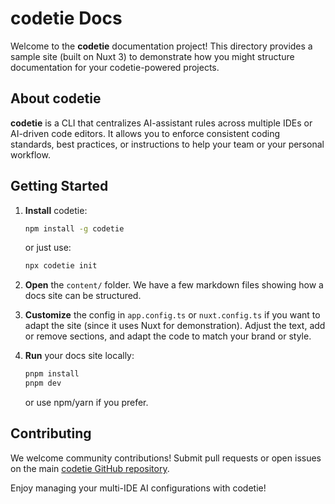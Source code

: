 # codetie Docs

Welcome to the **codetie** documentation project! This directory provides a sample site (built on Nuxt 3) to demonstrate how you might structure documentation for your codetie-powered projects.

## About codetie

**codetie** is a CLI that centralizes AI-assistant rules across multiple IDEs or AI-driven code editors. It allows you to enforce consistent coding standards, best practices, or instructions to help your team or your personal workflow.

## Getting Started

1. **Install** codetie:
   ```bash
   npm install -g codetie
   ```
   or just use:
   ```bash
   npx codetie init
   ```

2. **Open** the `content/` folder. We have a few markdown files showing how a docs site can be structured.

3. **Customize** the config in `app.config.ts` or `nuxt.config.ts` if you want to adapt the site (since it uses Nuxt for demonstration). Adjust the text, add or remove sections, and adapt the code to match your brand or style.

4. **Run** your docs site locally:
   ```bash
   pnpm install
   pnpm dev
   ```
   or use npm/yarn if you prefer.

## Contributing

We welcome community contributions! Submit pull requests or open issues on the main [codetie GitHub repository](https://github.com/instructa/codetie).

Enjoy managing your multi-IDE AI configurations with codetie!